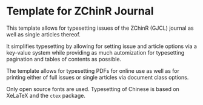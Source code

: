 # Template for ZChinR Journal

This template allows for typesetting issues of the ZChinR (GJCL) journal as well as single articles thereof.

It simplifies typesetting by allowing for setting issue and article options via a key-value system while providing as much automization for typesetting pagination and tables of contents as possible.

The template allows for typesetting PDFs for online use as well as for printing either of full issues or single articles via document class options.

Only open source fonts are used. Typesetting of Chinese is based on XeLaTeX and the `ctex` package.